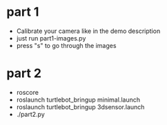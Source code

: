 # part 1
* Calibrate your camera like in the demo description
* just run part1-images.py
* press "s" to go through the images <br/>


# part 2
* roscore
* roslaunch turtlebot_bringup minimal.launch
* roslaunch turtlebot_bringup 3dsensor.launch
* ./part2.py